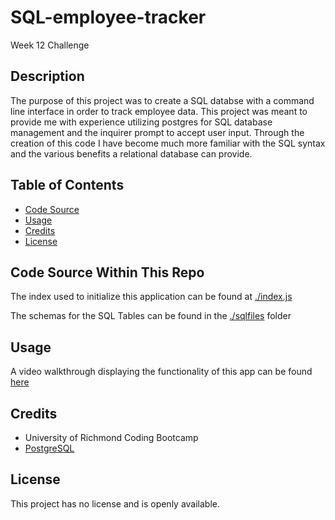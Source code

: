 # SQL-employee-tracker

Week 12 Challenge

## Description

The purpose of this project was to create a SQL databse with a command line interface in order to track employee data. This project was meant to provide me with experience utilizing postgres for SQL database management and the inquirer prompt to accept user input. Through the creation of this code I have become much more familiar with the SQL syntax and the various benefits a relational database can provide.

## Table of Contents

- [Code Source](#code-source-within-this-repo)
- [Usage](#usage)
- [Credits](#credits)
- [License](#license)

## Code Source Within This Repo

The index used to initialize this application can be found at [./index.js](./index.js)

The schemas for the SQL Tables can be found in the [./sqlfiles](./sqlfiles/) folder

## Usage

A video walkthrough displaying the functionality of this app can be found [here]()

## Credits

- University of Richmond Coding Bootcamp
- [PostgreSQL](https://www.postgresql.org/)

## License

This project has no license and is openly available.

